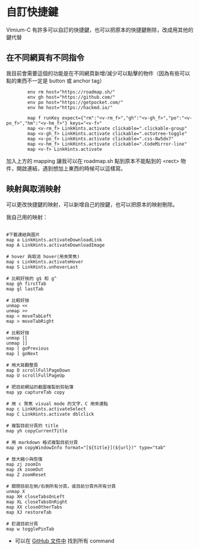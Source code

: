 # 自訂快捷鍵

Vimium-C 有許多可以自訂的快捷鍵，也可以把原本的快捷鍵刪除，改成用其他的鍵代替

## 在不同網頁有不同指令

我目前會需要這個的功能是在不同網頁新增/減少可以點擊的物件（因為有些可以點的東西不一定是 button 或 anchor tag）

```
        env rm host="https://roadmap.sh/"
        env gh host="https://github.com/"
        env po host="https://getpocket.com/"
        env hm host="https://hackmd.io/"

        map f runKey expect={"rm":"<v-rm_f>","gh":"<v-gh_f>","po":"<v-po_f>","hm":"<v-hm_f>"} keys="<v-f>"
        map <v-rm_f> LinkHints.activate clickable=".clickable-group"
        map <v-gh_f> LinkHints.activate clickable=".octotree-toggle"
        map <v-po_f> LinkHints.activate clickable=".css-8w5dx7"
        map <v-hm_f> LinkHints.activate clickable=".CodeMirror-line"
        map <v-f> LinkHints.activate
```

加入上方的 mapping 讓我可以在 roadmap.sh 點到原本不能點到的 \<rect\> 物件，開啟連結，遇到想加上東西的時候可以這樣寫。

## 映射與取消映射

可以更改快捷鍵的映射，可以新增自己的按鍵，也可以把原本的映射刪除。

我自己用的映射：

```

#下載連結與圖片
map a LinkHints.activateDownloadLink
map A LinkHints.activateDownloadImage

# hover 與取消 hover(用來聚焦)
map s LinkHints.activateHover
map S LinkHints.unhoverLast

# 比較好按的 g$ 和 g^
map gh firstTab
map gl lastTab

# 比較好按
unmap <<
unmap >>
map < moveTabLeft
map > moveTabRight

# 比較好按
unmap [[
unmap ]]
map [ goPrevious
map ] goNext

# 用大寫翻整頁
map D scrollFullPageDown
map U scrollFullPageUp

# 把目前網站的截圖複製到剪貼簿
map yp captureTab copy

# 用 c 聚焦 visual mode 的文字，C 用來連點
map c LinkHints.activateSelect
map C LinkHints.activate dblclick

# 複製目前分頁的 title
map yh copyCurrentTitle

# 用 markdown 格式複製目前分頁
map ym copyWindowInfo format="[${title}](${url})" type="tab"

# 放大縮小與恢復
map zj zoomIn
map zk zoomOut
map Z zoomReset

# 關閉目前左側/右側所有分頁，或目前分頁外所有分頁
unmap X
map XH closeTabsOnLeft
map XL closeTabsOnRight
map XX closeOtherTabs
map XJ restoreTab

# 釘選目前分頁
map w togglePinTab
```

- 可以在 [GitHub 文件中](https://github.com/gdh1995/vimium-c/wiki/List-of-all-commands) 找到所有 command
